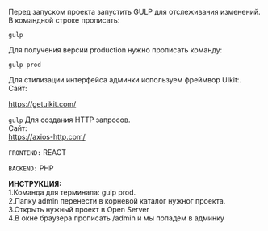 Перед запуском проекта запустить GULP для отслеживания изменений.<br>
В командной строке прописать:

`gulp`

Для получения версии production нужно прописать команду:

`gulp prod`

Для стилизации интерфейса админки используем фреймвор UIkit:.<br>
Сайт: <br>

https://getuikit.com/

`gulp`
Для создания HTTP запросов.<br>
Сайт: <br>
https://axios-http.com/

`FRONTEND:`
REACT

`BACKEND:`
PHP

**ИНСТРУКЦИЯ:**<br>
1.Команда для терминала: gulp prod.<br>
2.Папку admin перенести в корневой каталог нужног проекта.<br>
3.Открыть нужный проект в Open Server<br>
4.В окне браузера прописать /admin и мы попадем в админку<br>
